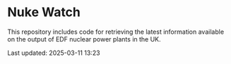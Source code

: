 # Nuke Watch

This repository includes code for retrieving the latest information available on the output of EDF nuclear power plants in the UK.

Last updated: 2025-03-11 13:23